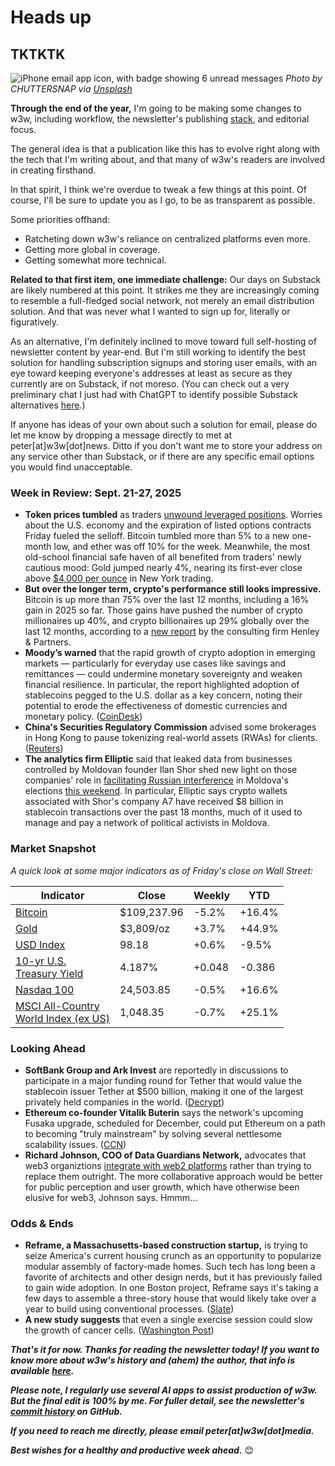 # Heads up
## TKTKTK

![iPhone email app icon, with badge showing 6 unread messages](https://w3w.news/img/email-chuttersnap-unsplash-3000.jpg)
*Photo by CHUTTERSNAP via [Unsplash](https://unsplash.com/@chuttersnap)*

**Through the end of the year,** I'm going to be making some changes to w3w, including workflow, the newsletter's publishing [stack](https://www.upwork.com/resources/what-is-a-software-stack), and editorial focus.

The general idea is that a publication like this has to evolve right along with the tech that I'm writing about, and that many of w3w's readers are involved in creating firsthand.

In that spirit, I think we're overdue to tweak a few things at this point. Of course, I'll be sure to update you as I go, to be as transparent as possible.

Some priorities offhand:  

- Ratcheting down w3w's reliance on centralized platforms even more.
- Getting more global in coverage.
- Getting somewhat more technical.

**Related to that first item, one immediate challenge:** Our days on Substack are likely numbered at this point. It strikes me they are increasingly coming to resemble a full-fledged social network, not merely an email distribution solution. And that was never what I wanted to sign up for, literally or figuratively.

As an alternative, I'm definitely inclined to move toward full self-hosting of newsletter content by year-end. But I'm still working to identify the best solution for handling subscription signups and storing user emails, with an eye toward keeping everyone's addresses at least as secure as they currently are on Substack, if not moreso. (You can check out a very preliminary chat I just had with ChatGPT to identify possible Substack alternatives [here](https://chatgpt.com/share/68d9c4c8-4384-8013-b3c9-79cec0dc99e2).)

If anyone has ideas of your own about such a solution for email, please do let me know by dropping a message directly to met at peter[at]w3w[dot]news. Ditto if you don't want me to store your address on any service other than Substack, or if there are any specific email options you would find unacceptable.

### Week in Review: Sept. 21-27, 2025

- **Token prices tumbled** as traders [unwound leveraged positions](https://www.bitget.com/news/detail/12560604990180). Worries about the U.S. economy and the expiration of listed options contracts Friday fueled the selloff. Bitcoin tumbled more than 5% to a new one-month low, and ether was off 10% for the week. Meanwhile, the most old-school financial safe haven of all benefited from traders' newly cautious mood: Gold jumped nearly 4%, nearing its first-ever close above [$4,000 per ounce](https://www.kitco.com/news/article/2025-09-24/4000-gold-real-possibility-literally-millions-ounces-still-be-purchased) in New York trading.
- **But over the longer term, crypto's performance still looks impressive.** Bitcoin is up more than 75% over the last 12 months, including a 16% gain in 2025 so far. Those gains have pushed the number of crypto millionaires up 40%, and crypto billionaires up 29% globally over the last 12 months, according to a [new report](https://www.henleyglobal.com/publications/crypto-wealth-report-2025#contributors) by the consulting firm Henley & Partners.
- **Moody’s warned** that the rapid growth of crypto adoption in emerging markets — particularly for everyday use cases like savings and remittances — could undermine monetary sovereignty and weaken financial resilience. In particular, the report highlighted adoption of stablecoins pegged to the U.S. dollar as a key concern, noting their potential to erode the effectiveness of domestic currencies and monetary policy. ([CoinDesk](https://www.coindesk.com/policy/2025/09/26/crypto-adoption-in-emerging-markets-poses-risks-to-financial-resilience-moody-s))
- **China's Securities Regulatory Commission** advised some brokerages in Hong Kong to pause tokenizing real-world assets (RWAs) for clients. ([Reuters](https://www.reuters.com/legal/government/china-ask-brokers-pause-real-world-asset-business-hong-kong-sources-say-2025-09-23/))
- **The analytics firm Elliptic** said that leaked data from businesses controlled by Moldovan founder Ilan Shor shed new light on those companies' role in [facilitating Russian interference](https://www.elliptic.co/blog/the-a7-leaks-the-role-of-crypto-in-russian-sanctions-evasion-and-election-interference) in Moldova's elections [this weekend](https://apnews.com/video/moldovans-head-to-polls-in-election-plagued-by-claims-of-russian-interference-219394cef2cf4d0bb1a89a92b2cb22d7). In particular, Elliptic says crypto wallets associated with Shor's company A7 have received $8 billion in stablecoin transactions over the past 18 months, much of it used to manage and pay a network of political activists in Moldova.

### Market Snapshot

*A quick look at some major indicators as of Friday's close on Wall Street:*

<table>

  <thead>
    <tr>
      <th>Indicator</th>
      <th>Close</th>
      <th>Weekly</th>
      <th>YTD</th>
    </tr>
  </thead>

  <tbody>
    <tr>
      <td><a href="https://coinmarketcap.com/currencies/bitcoin/">Bitcoin</a></td>
      <td>$109,237.96</td>
      <td>-5.2%</td>
      <td>+16.4%</td>
    </tr>
    <tr>
      <td><a href="https://finance.yahoo.com/quote/GC%3DF?p=GC%253DF">Gold</a></td>
      <td>$3,809/oz</td>
      <td>+3.7%</td>
      <td>+44.9%</td>
    </tr>        
    <tr>
      <td><a href="https://finance.yahoo.com/quote/DX-Y.NYB?p=DX-Y.NYB&.tsrc=fin-srch">USD Index</a></td>
      <td>98.18</td>
      <td>+0.6%</td>
      <td>-9.5%</td>
    </tr>
    <tr>
      <td><a href="https://finance.yahoo.com/quote/%5ETNX/">10-yr U.S. <br>Treasury Yield</a></td>
      <td>4.187%</td>
      <td>+0.048</td>
      <td>-0.386</td>
    </tr>
    <tr>
      <td><a href="https://finance.yahoo.com/quote/%5ENDX/components?p=%255ENDX">Nasdaq 100</a></td>
      <td>24,503.85</td>
      <td>-0.5%</td>
      <td>+16.6%</td>
    </tr>
    <tr>
      <td><a href="https://www.msci.com/indexes/index/899901">MSCI All-Country <br>World Index (ex US)</a></td>
      <td>1,048.35</td>
      <td>-0.7%</td>
      <td>+25.1%</td>
    </tr>
  </tbody>
</table>			

### Looking Ahead

- **SoftBank Group and Ark Invest** are reportedly in discussions to participate in a major funding round for Tether that would value the stablecoin issuer Tether at $500 billion, making it one of the largest privately held companies in the world. ([Decrypt](https://decrypt.co/341639/tether-investors-funding-round-softbank-ark-report))
- **Ethereum co-founder Vitalik Buterin** says the network's upcoming Fusaka upgrade, scheduled for December, could put Ethereum on a path to becoming "truly mainstream" by solving several nettlesome scalability issues. ([CCN](https://finance.yahoo.com/news/vitalik-buterin-says-fusaka-could-094715641.html))
- **Richard Johnson, COO of Data Guardians Network,** advocates that web3 organiztions [integrate with web2 platforms](https://cointelegraph.com/news/web3-rely-on-web2) rather than trying to replace them outright. The more collaborative approach would be better for public perception and user growth, which have otherwise been elusive for web3, Johnson says. Hmmm...

### Odds & Ends

- **Reframe, a Massachusetts-based construction startup,** is trying to seize America's current housing crunch as an opportunity to popularize modular assembly of factory-made homes. Such tech has long been a favorite of architects and other design nerds, but it has previously failed to gain wide adoption. In one Boston project, Reframe says it's taking a few days to assemble a three-story house that would likely take over a year to build using conventional processes. ([Slate](https://slate.com/business/2025/09/modular-housing-apartments-boston-reframe.html))
- **A new study suggests** that even a single exercise session could slow the growth of cancer cells. ([Washington Post](https://www.washingtonpost.com/wellness/2025/09/11/exercise-cancer-benefits-prevention-recurrence/))

_**That's it for now. Thanks for reading the newsletter today! If you want to know more about w3w's history and (ahem) the author, that info is available [here](https://w3wnews.substack.com/about).**_

_**Please note, I regularly use several AI apps to assist production of w3w. But the final edit is 100% by me. For fuller detail, see the newsletter's [commit history](https://github.com/peteramckay/w3wnewsletter/commits) on GitHub.**_

_**If you need to reach me directly, please email peter[at]w3w[dot]media.**_

_**Best wishes for a healthy and productive week ahead.**_ 😊

